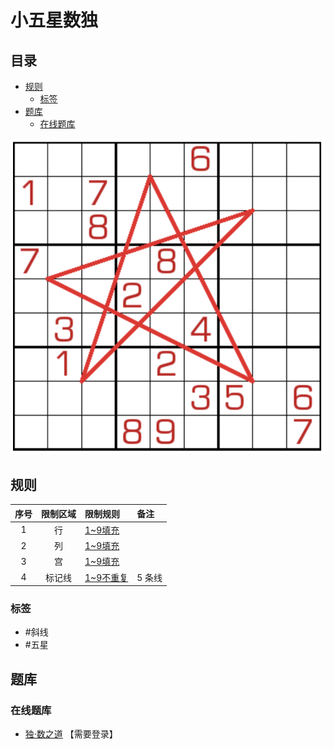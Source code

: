 # 小五星数独
<!-- START doctoc generated TOC please keep comment here to allow auto update -->
<!-- DON'T EDIT THIS SECTION, INSTEAD RE-RUN doctoc TO UPDATE -->
## 目录

- [规则](#%E8%A7%84%E5%88%99)
  - [标签](#%E6%A0%87%E7%AD%BE)
- [题库](#%E9%A2%98%E5%BA%93)
  - [在线题库](#%E5%9C%A8%E7%BA%BF%E9%A2%98%E5%BA%93)

<!-- END doctoc generated TOC please keep comment here to allow auto update -->

![题](../../../../images/sudoku/小五星数独.png)

## 规则

| 序号  | 限制区域 | 限制规则     | 备注   |
|:---:|:----:|:---------|:-----|
|  1  |  行   | [1~9填充]  |      |
|  2  |  列   | [1~9填充]  |      |
|  3  |  宫   | [1~9填充]  |      |
|  4  | 标记线  | [1~9不重复] | 5 条线 |

### 标签

- #斜线
- #五星

## 题库

### 在线题库

- [独·数之道](http://www.sudokufans.org.cn/lx/game.index.php?type=5x2) 【需要登录】

[1~9填充]: ../../../../rules.md#1to9填充

[1~9不重复]: ../../../../rules.md#1to9不重复
